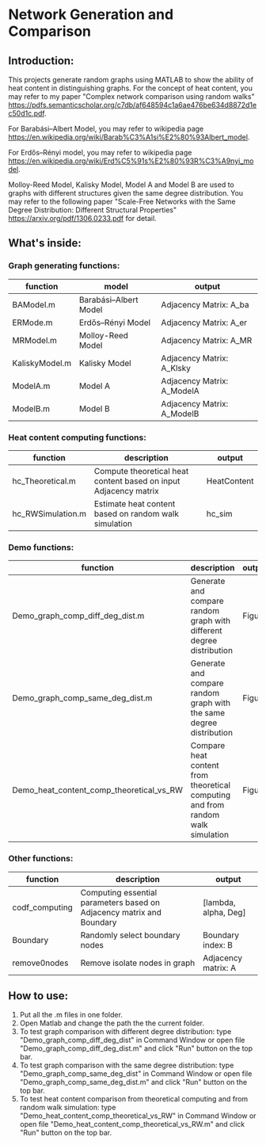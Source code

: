 # Network Generation and Comparison

## Introduction:

This projects generate random graphs using MATLAB to show the ability of heat content in distinguishing graphs. For the concept of heat content, you may refer to my paper "Complex network comparison using random walks" https://pdfs.semanticscholar.org/c7db/af648594c1a6ae476be634d8872d1ec50d1c.pdf.

For Barabási–Albert Model, you may refer to wikipedia page https://en.wikipedia.org/wiki/Barab%C3%A1si%E2%80%93Albert_model.

For Erdős–Rényi model, you may refer to wikipedia page https://en.wikipedia.org/wiki/Erd%C5%91s%E2%80%93R%C3%A9nyi_model.

Molloy-Reed Model, Kalisky Model, Model A and Model B are used to graphs with different structures given the same degree distribution. You may refer to the following paper "Scale-Free Networks with the Same Degree Distribution: Different Structural Properties" https://arxiv.org/pdf/1306.0233.pdf for detail.

## What's inside:
### Graph generating functions:

  |  function       |    model               |  output                    |
  |-----------------|------------------------| ---------------------------|
  | BAModel.m       | Barabási–Albert Model  | Adjacency Matrix: A_ba     |
  | ERMode.m        | Erdős–Rényi Model      | Adjacency Matrix: A_er     |
  | MRModel.m       | Molloy-Reed Model      | Adjacency Matrix: A_MR     |
  | KaliskyModel.m  | Kalisky Model          | Adjacency Matrix: A_Klsky  |
  | ModelA.m        | Model A                | Adjacency Matrix: A_ModelA |
  | ModelB.m        | Model B                | Adjacency Matrix: A_ModelB |
  
### Heat content computing functions:
  |  function            |    description              |  output                    |
  |----------------------|------------------------| ---------------------------|
  | hc_Theoretical.m     | Compute theoretical heat content based on input Adjacency matrix  | HeatContent |
  | hc_RWSimulation.m    | Estimate heat content based on random walk simulation     | hc_sim     |
  
  
### Demo functions:
  |  function       |    description               |  output                    |
  |-----------------|------------------------| ---------------------------|
  | Demo_graph_comp_diff_deg_dist.m   |  Generate and compare random graph with different degree distribution |  Figure  |
  | Demo_graph_comp_same_deg_dist.m   |  Generate and compare random graph with the same degree distribution  |  Figure  |
  | Demo_heat_content_comp_theoretical_vs_RW   | Compare heat content from theoretical computing and from random walk simulation | Figure|

### Other functions:
  |  function       |    description               |  output                    |
  |-----------------|------------------------| ---------------------------|
  | codf_computing  | Computing essential parameters based on Adjacency matrix and Boundary  | [lambda, alpha, Deg] |
  | Boundary        | Randomly select boundary nodes      | Boundary index: B |
  | remove0nodes    | Remove isolate nodes in graph      | Adjacency matrix: A |
## How to use:
1. Put all the .m files in one folder.
2. Open Matlab and change the path the the current folder.
3. To test graph comparison with different degree distribution: type "Demo_graph_comp_diff_deg_dist" in Command Window or open file "Demo_graph_comp_diff_deg_dist.m" and click "Run" button on the top bar.
4. To test graph comparison with the same degree distribution: type "Demo_graph_comp_same_deg_dist" in Command Window or open file "Demo_graph_comp_same_deg_dist.m" and click "Run" button on the top bar.
5. To test heat content comparison from theoretical computing and from random walk simulation: type "Demo_heat_content_comp_theoretical_vs_RW" in Command Window or open file "Demo_heat_content_comp_theoretical_vs_RW.m" and click "Run" button on the top bar.
